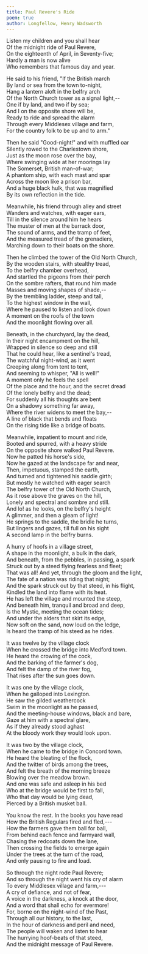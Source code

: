 ```yaml
---
title: Paul Revere's Ride
poem: true
author: Longfellow, Henry Wadsworth
---
```

Listen my children and you shall hear  
Of the midnight ride of Paul Revere,  
On the eighteenth of April, in Seventy-five;  
Hardly a man is now alive  
Who remembers that famous day and year.  

He said to his friend, &quot;If the British march  
By land or sea from the town to-night,  
Hang a lantern aloft in the belfry arch  
Of the North Church tower as a signal light,--  
One if by land, and two if by sea;  
And I on the opposite shore will be,  
Ready to ride and spread the alarm  
Through every Middlesex village and farm,  
For the country folk to be up and to arm.&quot;  

Then he said &quot;Good-night!&quot; and with muffled oar  
Silently rowed to the Charlestown shore,  
Just as the moon rose over the bay,  
Where swinging wide at her moorings lay  
The Somerset, British man-of-war;  
A phantom ship, with each mast and spar  
Across the moon like a prison bar,  
And a huge black hulk, that was magnified  
By its own reflection in the tide.  

Meanwhile, his friend through alley and street  
Wanders and watches, with eager ears,  
Till in the silence around him he hears  
The muster of men at the barrack door,  
The sound of arms, and the tramp of feet,  
And the measured tread of the grenadiers,  
Marching down to their boats on the shore.  

Then he climbed the tower of the Old North Church,  
By the wooden stairs, with stealthy tread,  
To the belfry chamber overhead,  
And startled the pigeons from their perch  
On the sombre rafters, that round him made  
Masses and moving shapes of shade,--  
By the trembling ladder, steep and tall,  
To the highest window in the wall,  
Where he paused to listen and look down  
A moment on the roofs of the town  
And the moonlight flowing over all.  

Beneath, in the churchyard, lay the dead,  
In their night encampment on the hill,  
Wrapped in silence so deep and still  
That he could hear, like a sentinel's tread,  
The watchful night-wind, as it went  
Creeping along from tent to tent,  
And seeming to whisper, &quot;All is well!&quot;  
A moment only he feels the spell  
Of the place and the hour, and the secret dread  
Of the lonely belfry and the dead;  
For suddenly all his thoughts are bent  
On a shadowy something far away,  
Where the river widens to meet the bay,--  
A line of black that bends and floats  
On the rising tide like a bridge of boats.  

Meanwhile, impatient to mount and ride,  
Booted and spurred, with a heavy stride  
On the opposite shore walked Paul Revere.  
Now he patted his horse's side,  
Now he gazed at the landscape far and near,  
Then, impetuous, stamped the earth,  
And turned and tightened his saddle girth;  
But mostly he watched with eager search  
The belfry tower of the Old North Church,  
As it rose above the graves on the hill,  
Lonely and spectral and sombre and still.  
And lo! as he looks, on the belfry's height  
A glimmer, and then a gleam of light!  
He springs to the saddle, the bridle he turns,  
But lingers and gazes, till full on his sight  
A second lamp in the belfry burns.  

A hurry of hoofs in a village street,  
A shape in the moonlight, a bulk in the dark,  
And beneath, from the pebbles, in passing, a spark  
Struck out by a steed flying fearless and fleet;  
That was all! And yet, through the gloom and the light,  
The fate of a nation was riding that night;  
And the spark struck out by that steed, in his flight,  
Kindled the land into flame with its heat.  
He has left the village and mounted the steep,  
And beneath him, tranquil and broad and deep,  
Is the Mystic, meeting the ocean tides;  
And under the alders that skirt its edge,  
Now soft on the sand, now loud on the ledge,  
Is heard the tramp of his steed as he rides.  

It was twelve by the village clock  
When he crossed the bridge into Medford town.  
He heard the crowing of the cock,  
And the barking of the farmer's dog,  
And felt the damp of the river fog,  
That rises after the sun goes down.  

It was one by the village clock,  
When he galloped into Lexington.  
He saw the gilded weathercock  
Swim in the moonlight as he passed,  
And the meeting-house windows, black and bare,  
Gaze at him with a spectral glare,  
As if they already stood aghast  
At the bloody work they would look upon.  

It was two by the village clock,  
When he came to the bridge in Concord town.  
He heard the bleating of the flock,  
And the twitter of birds among the trees,  
And felt the breath of the morning breeze  
Blowing over the meadow brown.  
And one was safe and asleep in his bed  
Who at the bridge would be first to fall,  
Who that day would be lying dead,  
Pierced by a British musket ball.  

You know the rest. In the books you have read  
How the British Regulars fired and fled,---  
How the farmers gave them ball for ball,  
From behind each fence and farmyard wall,  
Chasing the redcoats down the lane,  
Then crossing the fields to emerge again  
Under the trees at the turn of the road,  
And only pausing to fire and load.  

So through the night rode Paul Revere;  
And so through the night went his cry of alarm  
To every Middlesex village and farm,---  
A cry of defiance, and not of fear,  
A voice in the darkness, a knock at the door,  
And a word that shall echo for evermore!  
For, borne on the night-wind of the Past,  
Through all our history, to the last,  
In the hour of darkness and peril and need,  
The people will waken and listen to hear  
The hurrying hoof-beats of that steed,  
And the midnight message of Paul Revere.

